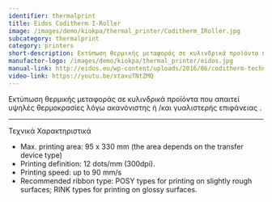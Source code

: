 ```yaml
---
identifier: thermalprint
title: Eidos Coditherm I-Roller
image: /images/demo/kiokpa/thermal_printer/Coditherm_IRoller.jpg
subcategory: thermalprint
category: printers
short-description: Εκτύπωση θερμικής μεταφοράς σε κυλινδρικά προϊόντα που απαιτεί υψηλές θερμοκρασίες 
manufactor-logo: /images/demo/kiokpa/thermal_printer/eidos.jpg
manual-link: http://eidos.eu/wp-content/uploads/2016/06/coditherm-technicalfeatures-en.pdf
video-link: https://youtu.be/xtaxuTNtZMQ
---
```



Εκτύπωση θερμικής μεταφοράς σε κυλινδρικά προϊόντα που απαιτεί υψηλές θερμοκρασίες λόγω ακανόνιστης ή /και  γυαλιστερής επιφάνειας .

---




Τεχνικά Χαρακτηριστικά

*    Max. printing area: 95 x 330 mm (the area depends on the transfer device type)
*    Printing definition: 12 dots/mm (300dpi).
*    Printing speed: up to 90 mm/s
*    Recommended ribbon type: POSY types for printing on slightly rough surfaces; RINK types for printing on glossy surfaces.


